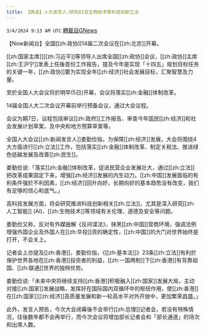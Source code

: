 ```yaml
---
title: 【两会】人大发言人:研究AI及生物技术等科技创新立法
---
```

`3/4/2024 9:13 AM UTC` [轉載自GNews](https://gnews.org/articles/2363094)

【Now新闻台】全国[[zh:政协]]14届二次会议在[[zh:北京]]开幕。

[[zh:国家主席]][[zh:习近平]]等领导人出席全国[[zh:政协]]会议，[[zh:政协]]主席[[zh:王沪宁]]发表上任後首份工作报告，提及今年是实现「十四五」规划目标任务的关键一年，[[zh:政协]]要为实现全年[[zh:经济]]社会发展目标，汇聚智慧及力量。

至於全国人大会议将於明早(5日)开幕，会议将落实[[zh:金融]]体制改革。

14届全国人大二次会议开幕前举行预备会议，通过大会议程。

会议为期7日，议程包括审议[[zh:政府]]工作报告、审查今年国民[[zh:经济]]和社会发展计划草案，及中央和地方预算草案等。

全国人大会议[[zh:新闻发言人]]娄勤俭指，为保障[[zh:经济]]发展，大会将围绕4大方面进行[[zh:立法]]工作，包括落实[[zh:金融]]体制改革、制定关税法、推进绿色低碳发展及改善[[zh:民生]]。

娄勤俭说:「落实[[zh:金融]]体制改革，促进民营企业发展壮大，通过[[zh:立法]]把改革成果固定下来，增强[[zh:经济]]发展的内生动力。[[zh:中国]]发展面临的有利条件强於不利因素，[[zh:经济]]回升向好，长期向好的基本趋势没有改变，我们有足够的信心和底气。」

高科技发展方面，将会研究推进科技创新相关[[zh:立法]]，尤其是深入研究[[zh:人工智能]] (AI)、[[zh:生物技术]]等领域有关伦理、道德及安全等问题。

娄勤俭又称，反对有外媒曲解《反间谍法》，抹黑[[zh:中国]]营商环境，强调法例增强外国企业及外国人在[[zh:华投]]资的确定性，[[zh:中国]]的大门对世界始终是打开，不会关上。

记者会上亦提及[[zh:香港]]，娄勤俭指，《[[zh:基本法]]》23条[[zh:立法]]有利於保护世界各地在[[zh:香港]]投资者的利益，[[zh:一国两制]]下[[zh:香港]]有背靠祖国、[[zh:联通]]世界的独特优势。

娄勤俭说:「未来中央将继续支持[[zh:香港]]积极融入[[zh:国家]]发展大局，主动对接[[zh:国家]]发展战略，发挥好在国际国内双循环中的枢纽作用，使[[zh:香港]]在[[zh:国家]][[zh:经济]]高质量发展和新一轮高水平对外开放中，更加繁荣昌盛。」

此外，发言人预告，今次大会闭幕後不会举行[[zh:总理]]记者会，若没有特殊情况，往後数年都不会再举行，而今次会议将增加部长记者会和「部长通道」的场次和出席人数。
